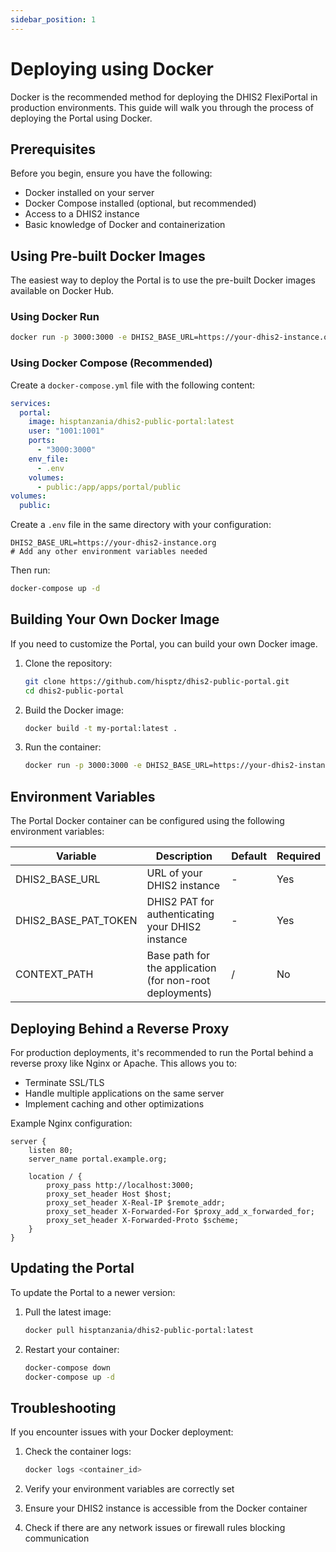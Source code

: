 ```yaml
---
sidebar_position: 1
---
```


# Deploying using Docker

Docker is the recommended method for deploying the DHIS2 FlexiPortal in production environments. This guide will walk
you through the process of deploying the Portal using Docker.

## Prerequisites

Before you begin, ensure you have the following:

- Docker installed on your server
- Docker Compose installed (optional, but recommended)
- Access to a DHIS2 instance
- Basic knowledge of Docker and containerization

## Using Pre-built Docker Images

The easiest way to deploy the Portal is to use the pre-built Docker images available on Docker Hub.

### Using Docker Run

```bash
docker run -p 3000:3000 -e DHIS2_BASE_URL=https://your-dhis2-instance.org hisptanzania/dhis2-public-portal:latest
```

### Using Docker Compose (Recommended)

Create a `docker-compose.yml` file with the following content:

```yaml
services:
  portal:
    image: hisptanzania/dhis2-public-portal:latest
    user: "1001:1001"
    ports:
      - "3000:3000"
    env_file:
      - .env
    volumes:
      - public:/app/apps/portal/public
volumes:
  public:
```

Create a `.env` file in the same directory with your configuration:

```
DHIS2_BASE_URL=https://your-dhis2-instance.org
# Add any other environment variables needed
```

Then run:

```bash
docker-compose up -d
```

## Building Your Own Docker Image

If you need to customize the Portal, you can build your own Docker image.

1. Clone the repository:
   ```bash
   git clone https://github.com/hisptz/dhis2-public-portal.git
   cd dhis2-public-portal
   ```

2. Build the Docker image:
   ```bash
   docker build -t my-portal:latest .
   ```

3. Run the container:
   ```bash
   docker run -p 3000:3000 -e DHIS2_BASE_URL=https://your-dhis2-instance.org my-portal:latest
   ```

## Environment Variables

The Portal Docker container can be configured using the following environment variables:

| Variable             | Description                                              | Default | Required |
|----------------------|----------------------------------------------------------|---------|----------|
| DHIS2_BASE_URL       | URL of your DHIS2 instance                               | -       | Yes      |
| DHIS2_BASE_PAT_TOKEN | DHIS2 PAT for authenticating your DHIS2 instance         | -       | Yes      |
| CONTEXT_PATH         | Base path for the application (for non-root deployments) | /       | No       |

## Deploying Behind a Reverse Proxy

For production deployments, it's recommended to run the Portal behind a reverse proxy like Nginx or Apache. This allows
you to:

- Terminate SSL/TLS
- Handle multiple applications on the same server
- Implement caching and other optimizations

Example Nginx configuration:

```nginx
server {
    listen 80;
    server_name portal.example.org;

    location / {
        proxy_pass http://localhost:3000;
        proxy_set_header Host $host;
        proxy_set_header X-Real-IP $remote_addr;
        proxy_set_header X-Forwarded-For $proxy_add_x_forwarded_for;
        proxy_set_header X-Forwarded-Proto $scheme;
    }
}
```

## Updating the Portal

To update the Portal to a newer version:

1. Pull the latest image:
   ```bash
   docker pull hisptanzania/dhis2-public-portal:latest
   ```

2. Restart your container:
   ```bash
   docker-compose down
   docker-compose up -d
   ```

## Troubleshooting

If you encounter issues with your Docker deployment:

1. Check the container logs:
   ```bash
   docker logs <container_id>
   ```

2. Verify your environment variables are correctly set
3. Ensure your DHIS2 instance is accessible from the Docker container
4. Check if there are any network issues or firewall rules blocking communication
